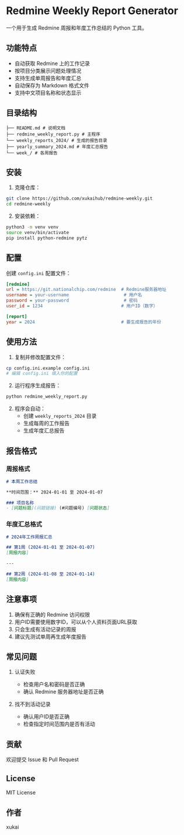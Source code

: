 # Redmine Weekly Report Generator

一个用于生成 Redmine 周报和年度工作总结的 Python 工具。

## 功能特点

- 自动获取 Redmine 上的工作记录
- 按项目分类展示问题处理情况
- 支持生成单周报告和年度汇总
- 自动保存为 Markdown 格式文件
- 支持中文项目名称和状态显示

## 目录结构
```
├── README.md # 说明文档
├── redmine_weekly_report.py # 主程序
└── weekly_reports_2024/ # 生成的报告目录
├── yearly_summary_2024.md # 年度汇总报告
└── week_/ # 各周报告
```

## 安装

1. 克隆仓库：

```bash
git clone https://github.com/xukaihub/redmine-weekly.git
cd redmine-weekly
```

2. 安装依赖：
```bash
python3 -m venv venv
source venv/bin/activate
pip install python-redmine pytz
```

## 配置

创建 `config.ini` 配置文件：

```ini
[redmine]
url = https://git.nationalchip.com/redmine  # Redmine服务器地址
username = your-username                     # 用户名
password = your-password                     # 密码
user_id = 1234                              # 用户ID（数字）

[report]
year = 2024                                 # 要生成报告的年份
```

## 使用方法

1. 复制并修改配置文件：
```bash
cp config.ini.example config.ini
# 编辑 config.ini 填入你的配置
```

2. 运行程序生成报告：
```bash
python redmine_weekly_report.py
```

2. 程序会自动：
   - 创建 `weekly_reports_2024` 目录
   - 生成每周的工作报告
   - 生成年度汇总报告

## 报告格式

### 周报格式

```markdown
# 本周工作总结

**时间范围：** 2024-01-01 至 2024-01-07

### 项目名称
- [问题标题](问题链接) (#问题编号) [问题状态]
```

### 年度汇总格式

```markdown
# 2024年工作周报汇总

## 第1周 (2024-01-01 至 2024-01-07)
[周报内容]

---

## 第2周 (2024-01-08 至 2024-01-14)
[周报内容]
```

## 注意事项

1. 确保有正确的 Redmine 访问权限
2. 用户ID需要使用数字ID，可以从个人资料页面URL获取
3. 只会生成有活动记录的周报
4. 建议先测试单周再生成年度报告

## 常见问题

1. 认证失败
   - 检查用户名和密码是否正确
   - 确认 Redmine 服务器地址是否正确

2. 找不到活动记录
   - 确认用户ID是否正确
   - 检查指定时间范围内是否有活动

## 贡献

欢迎提交 Issue 和 Pull Request

## License

MIT License

## 作者

xukai
```
